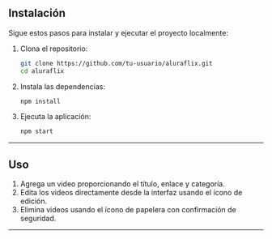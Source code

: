 

## **Instalación**
Sigue estos pasos para instalar y ejecutar el proyecto localmente:

1. Clona el repositorio:
   ```bash
   git clone https://github.com/tu-usuario/aluraflix.git
   cd aluraflix
   ```

2. Instala las dependencias:
   ```bash
   npm install
   ```

3. Ejecuta la aplicación:
   ```bash
   npm start
   ```

---

## **Uso**
1. Agrega un video proporcionando el título, enlace y categoría.
2. Edita los videos directamente desde la interfaz usando el ícono de edición.
3. Elimina videos usando el ícono de papelera con confirmación de seguridad.

---

